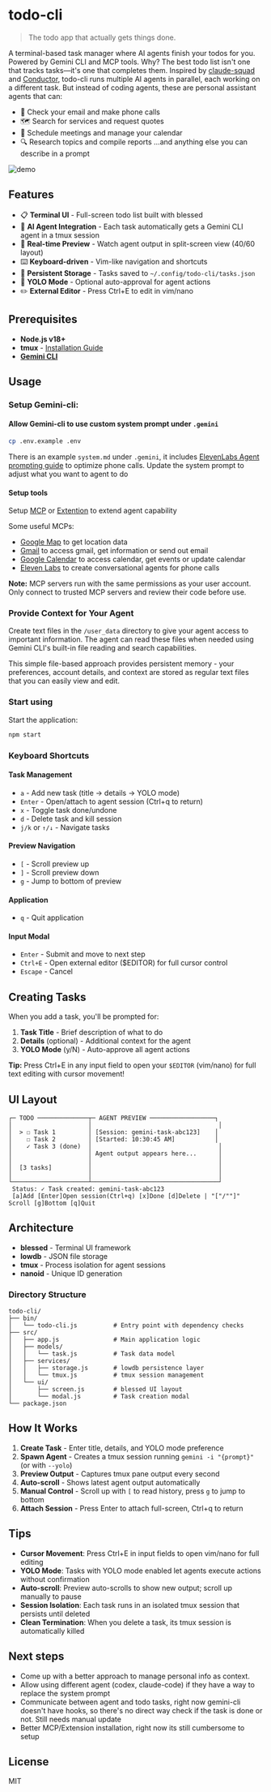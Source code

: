 # todo-cli

> The todo app that actually gets things done.

A terminal-based task manager where AI agents finish your todos for you. Powered by Gemini CLI and MCP tools.
Why?
The best todo list isn't one that tracks tasks—it's one that completes them.
Inspired by [claude-squad](https://github.com/smtg-ai/claude-squad) and [Conductor](https://conductor.build/), todo-cli runs multiple AI agents in parallel, each working on a different task. But instead of coding agents, these are personal assistant agents that can:

- 📧 Check your email and make phone calls
- 🗺️ Search for services and request quotes
- 📅 Schedule meetings and manage your calendar
- 🔍 Research topics and compile reports
  ...and anything else you can describe in a prompt

![demo](/demo/todo-cli-demo.gif)

## Features

- 📋 **Terminal UI** - Full-screen todo list built with blessed
- 🤖 **AI Agent Integration** - Each task automatically gets a Gemini CLI agent in a tmux session
- 👀 **Real-time Preview** - Watch agent output in split-screen view (40/60 layout)
- ⌨️ **Keyboard-driven** - Vim-like navigation and shortcuts
- 💾 **Persistent Storage** - Tasks saved to `~/.config/todo-cli/tasks.json`
- 🎯 **YOLO Mode** - Optional auto-approval for agent actions
- ✏️ **External Editor** - Press Ctrl+E to edit in vim/nano

## Prerequisites

- **Node.js v18+**
- **tmux** - [Installation Guide](https://github.com/tmux/tmux/wiki/Installing)
- **[Gemini CLI](https://geminicli.com/)**

## Usage

### Setup Gemini-cli:

#### Allow Gemini-cli to use custom system prompt under `.gemini`

```bash
cp .env.example .env
```

There is an example `system.md` under `.gemini`, it includes [ElevenLabs Agent prompting guide](https://elevenlabs.io/docs/agents-platform/best-practices/prompting-guide) to optimize phone calls. Update the system prompt to adjust what you want to agent to do

#### Setup tools

Setup [MCP](https://github.com/google-gemini/gemini-cli/blob/main/docs/tools/mcp-server.md) or [Extention](https://geminicli.com/extensions/) to extend agent capability

Some useful MCPs:

- [Google Map](https://github.com/modelcontextprotocol/servers-archived/tree/main/src/google-maps) to get location data
- [Gmail](https://github.com/GongRzhe/Gmail-MCP-Server) to access gmail, get information or send out email
- [Google Calendar](https://github.com/GongRzhe/Gmail-MCP-Server) to access calendar, get events or update calendar
- [Eleven Labs](https://github.com/elevenlabs/elevenlabs-mcp) to create conversational agents for phone calls

**Note:** MCP servers run with the same permissions as your user account. Only connect to trusted MCP servers and review their code before use.

### Provide Context for Your Agent

Create text files in the `/user_data` directory to give your agent access to important information. The agent can read these files when needed using Gemini CLI's built-in file reading and search capabilities.

This simple file-based approach provides persistent memory - your preferences, account details, and context are stored as regular text files that you can easily view and edit.

### Start using

Start the application:

```bash
npm start
```

### Keyboard Shortcuts

#### Task Management

- `a` - Add new task (title → details → YOLO mode)
- `Enter` - Open/attach to agent session (Ctrl+q to return)
- `x` - Toggle task done/undone
- `d` - Delete task and kill session
- `j/k` or `↑/↓` - Navigate tasks

#### Preview Navigation

- `[` - Scroll preview up
- `]` - Scroll preview down
- `g` - Jump to bottom of preview

#### Application

- `q` - Quit application

#### Input Modal

- `Enter` - Submit and move to next step
- `Ctrl+E` - Open external editor ($EDITOR) for full cursor control
- `Escape` - Cancel

## Creating Tasks

When you add a task, you'll be prompted for:

1. **Task Title** - Brief description of what to do
2. **Details** (optional) - Additional context for the agent
3. **YOLO Mode** (y/N) - Auto-approve all agent actions

**Tip:** Press Ctrl+E in any input field to open your `$EDITOR` (vim/nano) for full text editing with cursor movement!

## UI Layout

```
┌─ TODO ──────────────┬─ AGENT PREVIEW ──────────────────┐
│                     │                                   │
│  > ☐ Task 1         │ [Session: gemini-task-abc123]    │
│    ☐ Task 2         │ [Started: 10:30:45 AM]           │
│    ✓ Task 3 (done)  │                                   │
│                     │ Agent output appears here...      │
│                     │                                   │
│  [3 tasks]          │                                   │
│                     │                                   │
└─────────────────────┴───────────────────────────────────┘
 Status: ✓ Task created: gemini-task-abc123
 [a]Add [Enter]Open session(Ctrl+q) [x]Done [d]Delete | "["/""]" Scroll [g]Bottom [q]Quit
```

## Architecture

- **blessed** - Terminal UI framework
- **lowdb** - JSON file storage
- **tmux** - Process isolation for agent sessions
- **nanoid** - Unique ID generation

### Directory Structure

```
todo-cli/
├── bin/
│   └── todo-cli.js          # Entry point with dependency checks
├── src/
│   ├── app.js               # Main application logic
│   ├── models/
│   │   └── task.js          # Task data model
│   ├── services/
│   │   ├── storage.js       # lowdb persistence layer
│   │   └── tmux.js          # tmux session management
│   └── ui/
│       ├── screen.js        # blessed UI layout
│       └── modal.js         # Task creation modal
└── package.json
```

## How It Works

1. **Create Task** - Enter title, details, and YOLO mode preference
2. **Spawn Agent** - Creates a tmux session running `gemini -i "{prompt}"` (or with `--yolo`)
3. **Preview Output** - Captures tmux pane output every second
4. **Auto-scroll** - Shows latest agent output automatically
5. **Manual Control** - Scroll up with `[` to read history, press `g` to jump to bottom
6. **Attach Session** - Press Enter to attach full-screen, Ctrl+q to return

## Tips

- **Cursor Movement**: Press Ctrl+E in input fields to open vim/nano for full editing
- **YOLO Mode**: Tasks with YOLO mode enabled let agents execute actions without confirmation
- **Auto-scroll**: Preview auto-scrolls to show new output; scroll up manually to pause
- **Session Isolation**: Each task runs in an isolated tmux session that persists until deleted
- **Clean Termination**: When you delete a task, its tmux session is automatically killed

## Next steps

- Come up with a better approach to manage personal info as context.
- Allow using different agent (codex, claude-code) if they have a way to replace the system prompt
- Communicate between agent and todo tasks, right now gemini-cli doesn't have hooks, so there's no direct way check if the task is done or not. Still needs manual update
- Better MCP/Extension installation, right now its still cumbersome to setup

## License

MIT
